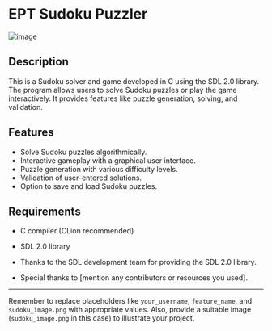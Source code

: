 # EPT Sudoku Puzzler

![image](https://github.com/AymenLass/Sudoku/assets/142843487/52a9ebf6-79f5-46d1-a051-7a985dfa37b9)

## Description

This is a Sudoku solver and game developed in C using the SDL 2.0 library. The program allows users to solve Sudoku puzzles or play the game interactively. It provides features like puzzle generation, solving, and validation.

## Features

- Solve Sudoku puzzles algorithmically.
- Interactive gameplay with a graphical user interface.
- Puzzle generation with various difficulty levels.
- Validation of user-entered solutions.
- Option to save and load Sudoku puzzles.

## Requirements

- C compiler (CLion recommended)
- SDL 2.0 library


- Thanks to the SDL development team for providing the SDL 2.0 library.
- Special thanks to [mention any contributors or resources you used].

---

Remember to replace placeholders like `your_username`, `feature_name`, and `sudoku_image.png` with appropriate values. Also, provide a suitable image (`sudoku_image.png` in this case) to illustrate your project.
